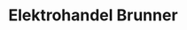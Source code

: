 ---
title: "Elektrohandel Brunner"
url: /neustift-im-muehlkreis/elektrohandel-brunner/
shop: Elektronik
---